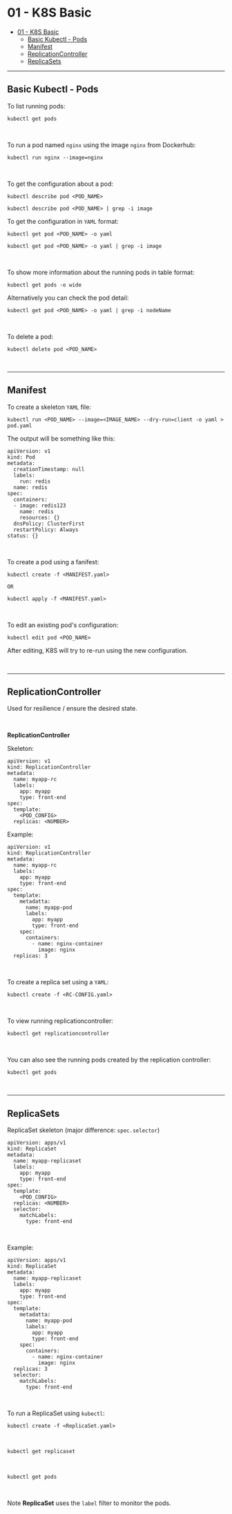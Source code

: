 # 01 - K8S Basic

- [01 - K8S Basic](#01---k8s-basic)
  - [Basic Kubectl - Pods](#basic-kubectl---pods)
  - [Manifest](#manifest)
  - [ReplicationController](#replicationcontroller)
  - [ReplicaSets](#replicasets)

----

## Basic Kubectl - Pods

To list running pods:

```
kubectl get pods
```

<br/>

To run a pod named `nginx` using the image `nginx` from Dockerhub:

```
kubectl run nginx --image=nginx
```

<br/>

To get the configuration about a pod:

```
kubectl describe pod <POD_NAME>

kubectl describe pod <POD_NAME> | grep -i image
```

To get the configuration in `YAML` format:

```
kubectl get pod <POD_NAME> -o yaml

kubectl get pod <POD_NAME> -o yaml | grep -i image
```

<br/>

To show more information about the running pods in table format:

```
kubectl get pods -o wide
```

Alternatively you can check the pod detail:

```
kubectl get pod <POD_NAME> -o yaml | grep -i nodeName
```

<br/>

To delete a pod:

```
kubectl delete pod <POD_NAME>
```

<br/>

---

## Manifest

To create a skeleton `YAML` file:

```
kubectl run <POD_NAME> --image=<IMAGE_NAME> --dry-run=client -o yaml > pod.yaml
```

The output will be something like this:

```
apiVersion: v1
kind: Pod
metadata:
  creationTimestamp: null
  labels:
    run: redis
  name: redis
spec:
  containers:
  - image: redis123
    name: redis
    resources: {}
  dnsPolicy: ClusterFirst
  restartPolicy: Always
status: {}
```

<br/>

To create a pod using a fanifest:

```
kubectl create -f <MANIFEST.yaml>

OR

kubectl apply -f <MANIFEST.yaml>
```

<br/>

To edit an existing pod's configuration:

```
kubectl edit pod <POD_NAME>
```

After editing, K8S will try to re-run using the new configuration.

<br/>

---

## ReplicationController

Used for resilience / ensure the desired state.

<br/>

**ReplicationController**

Skeleton:

```
apiVersion: v1
kind: ReplicationController
metadata:
  name: myapp-rc
  labels:
    app: myapp
    type: front-end
spec:
  template:
    <POD_CONFIG>
  replicas: <NUMBER>
```

Example:

```
apiVersion: v1
kind: ReplicationController
metadata:
  name: myapp-rc
  labels:
    app: myapp
    type: front-end
spec:
  template:
    metadatta:  
      name: myapp-pod
      labels:
        app: myapp
        type: front-end
    spec:
      containers:
        - name: nginx-container
          image: nginx
  replicas: 3
```

<br/>

To create a replica set using a `YAML`:

```
kubectl create -f <RC-CONFIG.yaml>
```

<br/>

To view running replicationcontroller:

```
kubectl get replicationcontroller
```

<br/>

You can also see the running pods created by the replication controller:

```
kubectl get pods
```

<br/>

---

## ReplicaSets

ReplicaSet skeleton (major difference: `spec.selector`)

```
apiVersion: apps/v1
kind: ReplicaSet
metadata:
  name: myapp-replicaset
  labels:
    app: myapp
    type: front-end
spec:
  template:
    <POD_CONFIG>
  replicas: <NUMBER>
  selector: 
    matchLabels:
      type: front-end
```

<br/>

Example:

```
apiVersion: apps/v1
kind: ReplicaSet
metadata:
  name: myapp-replicaset
  labels:
    app: myapp
    type: front-end
spec:
  template:
    metadatta:  
      name: myapp-pod
      labels:
        app: myapp
        type: front-end
    spec:
      containers:
        - name: nginx-container
          image: nginx
  replicas: 3
  selector: 
    matchLabels:
      type: front-end
```

<br/>

To run a ReplicaSet using `kubectl`:

```
kubectl create -f <ReplicaSet.yaml>
```

<br/>

```
kubectl get replicaset
```

<br/>

```
kubectl get pods
```

<br/>

Note **ReplicaSet** uses the `label` filter to monitor the pods.
